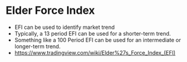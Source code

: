 # Elder Force Index

* EFI can be used to identify market trend
* Typically, a 13 period EFI can be used for a shorter-term trend.
* Something like a 100 Period EFI can be used for an intermediate or longer-term trend.
* https://www.tradingview.com/wiki/Elder%27s_Force_Index_(EFI)
